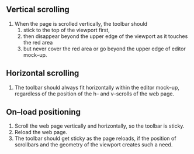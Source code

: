 ## Vertical scrolling

1. When the page is scrolled vertically, the toolbar should
	1. stick to the top of the viewport first,
	1. then disappear beyond the upper edge of the viewport as it touches the red area
	1. but never cover the red area or go beyond the upper edge of editor mock–up.

## Horizontal scrolling

1. The toolbar should always fit horizontally within the editor mock–up, regardless of the position of the h– and v–scrolls of the web page.

## On–load positioning

1. Scroll the web page vertically and horizontally, so the toolbar is sticky.
1. Reload the web page.
1. The toolbar should get sticky as the page reloads, if the position of scrollbars and the geometry of the viewport creates such a need.
